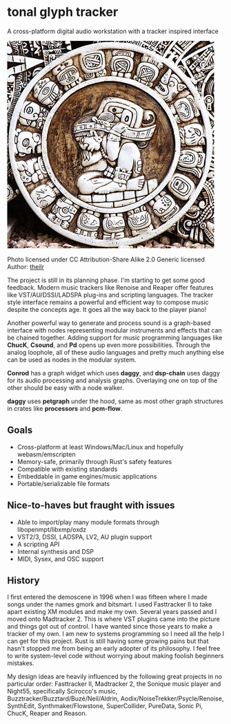 # tonal glyph tracker

A cross-platform digital audio workstation with a tracker inspired interface

![logo](logo.jpg)

Photo licensed under CC Attribution-Share Alike 2.0 Generic licensed Author: [theilr](https://www.flickr.com/people/theilr/)

The project is still in its planning phase. I'm starting to get some good feedback. Modern music trackers like Renoise and Reaper offer features like VST/AU/DSSI/LADSPA plug-ins and scripting languages. The tracker style interface remains a powerful and efficient way to compose music despite the concepts age. It goes all the way back to the player piano!

Another powerful way to generate and process sound is a graph-based interface with nodes representing modular instruments and effects that can be chained together. Adding support for music programming languages like **ChucK**, **Csound**, and **Pd** opens up even more possibilities. Through the analog loophole, all of these audio languages and pretty much anything else can be used as nodes in the modular system.

**Conrod** has a graph widget which uses **daggy**, and **dsp-chain** uses daggy for its audio processing and analysis graphs. Overlaying one on top of the other should be easy with a node walker.

**daggy** uses **petgraph** under the hood, same as most other graph structures in crates like **processors** and **pcm-flow**.

## Goals

- Cross-platform at least Windows/Mac/Linux and hopefully webasm/emscripten
- Memory-safe, primarily through Rust's safety features
- Compatible with existing standards
- Embeddable in game engines/music applications
- Portable/serializable file formats

## Nice-to-haves but fraught with issues

- Able to import/play many module formats through libopenmpt/libxmp/oxdz
- VST2/3, DSSI, LADSPA, LV2, AU plugin support
- A scripting API
- Internal synthesis and DSP
- MIDI, Sysex, and OSC support

## History

I first entered the demoscene in 1996 when I was fifteen where I made songs under the names gmork and bitsmart. I used Fasttracker II to take apart existing XM modules and make my own. Several years passed and I moved onto Madtracker 2. This is where VST plugins came into the picture and things got out of control. I have wanted since those years to make a tracker of my own. I am new to systems programming so I need all the help I can get for this project. Rust is still having some growing pains but that hasn't stopped me from being an early adopter of its philosophy. I feel free to write system-level code without worrying about making foolish beginners mistakes.

My design ideas are heavily influenced by the following great projects in no particular order: Fasttracker II, Madtracker 2, the Sonique music player and Night55, specifically Scirocco's music, Buzztracker/Buzztard/Buzé/Neil/Aldrin, Aodix/NoiseTrekker/Psycle/Renoise, SynthEdit, Synthmaker/Flowstone, SuperCollider, PureData, Sonic Pi, ChucK, Reaper and Reason.
